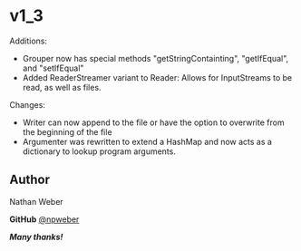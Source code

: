 ﻿# v1_3

Additions:
- Grouper now has special methods "getStringContainting", "getIfEqual", and "setIfEqual"
- Added ReaderStreamer variant to Reader: Allows for InputStreams to be read, as well as files.

Changes:
- Writer can now append to the file or have the option to overwrite from the beginning of the file
- Argumenter was rewritten to extend a HashMap and now acts as a dictionary to lookup program arguments.

 ## **Author**
Nathan Weber

**GitHub** [@npweber](https://github.com/npweber/)

***Many thanks!***


